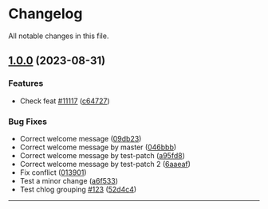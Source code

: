 <!--- BEGIN HEADER -->
# Changelog

All notable changes in this file.
<!--- END HEADER -->


## [1.0.0](#) (2023-08-31)

### Features

* Check feat [#11117](#) ([c64727](#))

### Bug Fixes

* Correct welcome message ([09db23](#))
* Correct welcome message by master ([046bbb](#))
* Correct welcome message by test-patch ([a95fd8](#))
* Correct welcome message by test-patch 2 ([6aaeaf](#))
* Fix conflict ([013901](#))
* Test a minor change ([a6f533](#))
* Test chlog grouping [#123](#) ([52d4c4](#))


---

